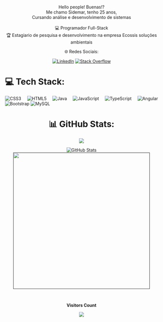 <div align="center" text-align="justity">
 
Hello people! Buenas!?<br>Me chamo Sidemar, tenho 25 anos, <br>Cursando análise e desenvolvimento de sistemas <br><br>💻 Programador Full-Stack<br>🏆 Estagiario de pesquisa e desenvolvimento na empresa Ecossis soluções ambientais<br>
</div>
<div align="center">
 🌐 Redes Sociais: <br>
 </div>
 <div align="center">
  
[![LinkedIn](https://img.shields.io/badge/LinkedIn-%230077B5.svg?logo=linkedin&logoColor=white)](https://linkedin.com/in/https://www.linkedin.com/in/sidemarrosa25/) [![Stack Overflow](https://img.shields.io/badge/-Stackoverflow-FE7A16?logo=stack-overflow&logoColor=white)](https://stackoverflow.com/users/169682) 

</div>
<div align="justify">
 
# 💻 Tech Stack:

![CSS3](https://img.shields.io/badge/css3-%231572B6.svg?style=for-the-badge&logo=css3&logoColor=white) ![HTML5](https://img.shields.io/badge/html5-%23E34F26.svg?style=for-the-badge&logo=html5&logoColor=white) ![Java](https://img.shields.io/badge/java-%23ED8B00.svg?style=for-the-badge&logo=java&logoColor=white) ![JavaScript](https://img.shields.io/badge/javascript-%23323330.svg?style=for-the-badge&logo=javascript&logoColor=%23F7DF1E) ![TypeScript](https://img.shields.io/badge/typescript-%23007ACC.svg?style=for-the-badge&logo=typescript&logoColor=white) ![Angular](https://img.shields.io/badge/angular-%23DD0031.svg?style=for-the-badge&logo=angular&logoColor=white) ![Bootstrap](https://img.shields.io/badge/bootstrap-%23563D7C.svg?style=for-the-badge&logo=bootstrap&logoColor=white)  ![MySQL](https://img.shields.io/badge/mysql-%2300f.svg?style=for-the-badge&logo=mysql&logoColor=white)
</div>

<div align="center">
 
# 📊 GitHub Stats:
 
![](https://github-readme-streak-stats.herokuapp.com/?user=SidemarRosa&theme=react&hide_border=false) 
</div>
<div align="center">
 
 ![GitHub Stats](https://github-readme-stats.vercel.app/api?username=SidemarRosa&theme=transparent&bg_color=000&border_color=30A3DC&show_icons=true&icon_color=30A3DC&title_color=#fff&text_color=FFF)
 <br>
<a href=""> <img align="center" width="450px" color="#fff" src="https://github-readme-stats-sigma-five.vercel.app/api/top-langs/?username=SidemarRosa&theme=react&line_height=40&hide=css"/> </a>
</div>
<div align="center">
<br><p align="centre"><b>Visitors Count</b></p>  
<p align="center"><img align="center" src="https://profile-counter.glitch.me/{SidemarRosa}/count.svg" /></p> 
<br>
</div>
